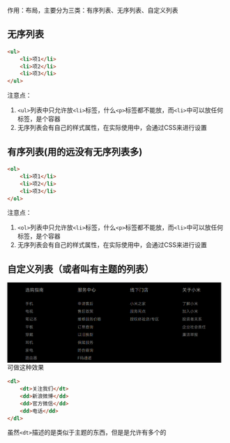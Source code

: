 作用：布局，主要分为三类：有序列表、无序列表、自定义列表



## 无序列表

```html
<ul>
    <li>项1</li>
    <li>项2</li>
    <li>项3</li>
</ul>
```

注意点：

1. `<ul>`列表中只允许放`<li>`标签，什么`<p>`标签都不能放，而`<li>`中可以放任何标签，是个容器
2. 无序列表会有自己的样式属性，在实际使用中，会通过CSS来进行设置



## 有序列表(用的远没有无序列表多)

```html
<ol>
    <li>项1</li>
    <li>项2</li>
    <li>项3</li>
</ol>
```

注意点：

1. `<ol>`列表中只允许放`<li>`标签，什么`<p>`标签都不能放，而`<li>`中可以放任何标签，是个容器
2. 无序列表会有自己的样式属性，在实际使用中，会通过CSS来进行设置



## 自定义列表（或者叫有主题的列表）

<img align="left" src="assets/image-20220705180505952.png" alt="image-20220705180505952" style="zoom: 50%;" />

可做这种效果

```html
<dl>
    <dt>关注我们</dt>
    <dd>新浪微博</dd>
    <dd>官方微信</dd>
    <dd>电话</dd>
</dl>
```

虽然`<dt>`描述的是类似于主题的东西，但是是允许有多个的